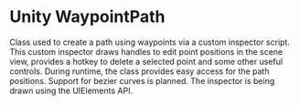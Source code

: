 # Unity WaypointPath

Class used to create a path using waypoints via a custom inspector script. This custom inspector draws handles to edit point positions in the scene view, provides a hotkey to delete a selected point and some other useful controls. During runtime, the class provides easy access for the path positions. Support for bezier curves is planned. The inspector is being drawn using the UIElements API.



